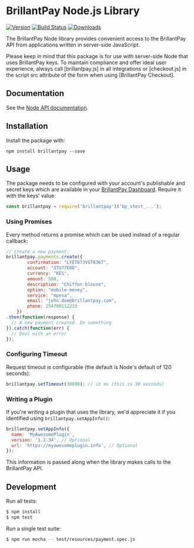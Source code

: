 # BrillantPay Node.js Library

[![Version](https://img.shields.io/npm/v/brillantpay.svg)](https://www.npmjs.org/package/brillantpay)
[![Build Status](https://travis-ci.org/brillantpay/brillantpay-node.svg?branch=master)](https://travis-ci.org/brillantpay/brillantpay-node)
[![Downloads](https://img.shields.io/npm/dm/brillantpay.svg)](https://www.npmjs.com/package/brillantpay)

The BrillantPay Node library provides convenient access to the BrillantPay API
from applications written in server-side JavaScript.

Please keep in mind that this package is for use with server-side Node that
uses BrillantPay keys. To maintain compliance and offer ideal user experience,
always call [brillantpay.js] in all integrations or [checkout.js] in the script
src attribute of the form when using [BrillantPay Checkout].

## Documentation

See the [Node API documentation](http://docs.brillantpay.com).

## Installation

Install the package with:

    npm install brillantpay --save

## Usage

The package needs to be configured with your account's publishable and secret
keys which are available in your [BrillantPay Dashboard](http://dashboard.brillantpay.com).
Require it with the keys' value:

``` js
const brillantpay = require('brillantpay')('bp_stest_...');
```

### Using Promises

Every method returns a promise which can be used instead of a regular
callback:

``` js
// Create a new payment:
brillantpay.payments.create({
        confirmation: "LYET673VGT6367",
        account: "XTU77E8D",
        currency: "KES",
        amount: 500,
        description: "Chiffon blouse",
        option: "mobile-money",
        service: "mpesa",
        email: "john.doe@brillantpay.com",
        phone: 254700112233
    })
.then(function(response) {
  // A new payment created. Do something
}).catch(function(err) {
  // Deal with an error
});
```

### Configuring Timeout

Request timeout is configurable (the default is Node's default of 120 seconds):

``` js
brillantpay.setTimeout(30000); // in ms (this is 30 seconds)
```

### Writing a Plugin

If you're writing a plugin that uses the library, we'd appreciate it if you identified using `brillantpay.setAppInfo()`:

``` js
brillantpay.setAppInfo({
  name: 'MyAwesomePlugin',
  version: '1.2.34', // Optional
  url: 'https://myawesomeplugin.info', // Optional
});
```

This information is passed along when the library makes calls to the BrillantPay API.

## Development

Run all tests:

``` bash
$ npm install
$ npm test
```

Run a single test suite:

```bash
$ npm run mocha -- test/resources/payment.spec.js
```

[api-keys]: https://dashboard.brillantpay.com/settings